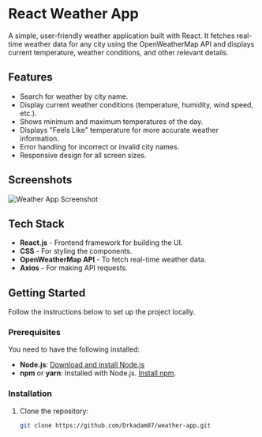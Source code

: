 # React Weather App

A simple, user-friendly weather application built with React. It fetches real-time weather data for any city using the OpenWeatherMap API and displays current temperature, weather conditions, and other relevant details.

## Features

- Search for weather by city name.
- Display current weather conditions (temperature, humidity, wind speed, etc.).
- Shows minimum and maximum temperatures of the day.
- Displays "Feels Like" temperature for more accurate weather information.
- Error handling for incorrect or invalid city names.
- Responsive design for all screen sizes.

## Screenshots

![Weather App Screenshot](path_to_screenshot.png)

## Tech Stack

- **React.js** - Frontend framework for building the UI.
- **CSS** - For styling the components.
- **OpenWeatherMap API** - To fetch real-time weather data.
- **Axios** - For making API requests.

## Getting Started

Follow the instructions below to set up the project locally.

### Prerequisites

You need to have the following installed:

- **Node.js**: [Download and install Node.js](https://nodejs.org/)
- **npm** or **yarn**: Installed with Node.js. [Install npm](https://www.npmjs.com/get-npm).

### Installation

1. Clone the repository:
   ```bash
   git clone https://github.com/Drkadam07/weather-app.git
